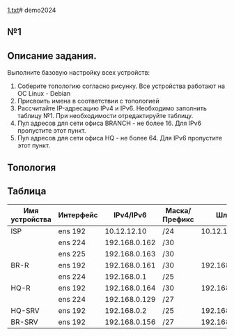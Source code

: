 [1.txt](https://github.com/Danis3124234/Demo2024/files/13349106/1.txt)# demo2024

## №1

## Описание задания.
Выполните базовую настройку всех устройств:

1) Соберите топологию согласно рисунку. Все устройства работают на OC Linux - Debian
2) Присвоить имена в соответствии с топологией
3) Рассчитайте IP-адресацию IPv4 и IPv6. Необходимо заполнить таблицу №1. При необходимости отредактируйте таблицу.
4) Пул адресов для сети офиса BRANCH - не более 16. Для IPv6 пропустите этот пункт.
5) Пул адресов для сети офиса HQ - не более 64. Для IPv6 пропустите этот пункт.

## Топология

## Таблица
| Имя устройства | Интерфейс | IPv4/IPv6 | Маска/Префикс | Шлюз |
| ------------- | ------------- | ------------- | ------------- | ------------- | 
| ISP | ens 192 | 10.12.12.10 | /24 | 10.12.12.10|
| | ens 224 | 192.168.0.162 | /30 | |
| | ens 225 | 192.168.0.163 | /30 | |
| BR-R | ens 192 | 192.168.0.161 | /30 | 192.168.0.162 |
| | ens 224 | 192.168.0.1 | /25 | |
| HQ-R | ens 192 | 192.168.0.164 | /30 | 192.168.0.163 |
| | ens 224 | 192.168.0.129 | /27 | |
| HQ-SRV | ens 192 | 192.168.0.2 | /25 | 192.168.0.1 |
| BR-SRV | ens 192 | 192.168.0.156 | /27 |192.168.0.129 |

